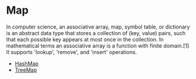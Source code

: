 # Map

In computer science, an associative array, map, symbol table, or dictionary is an abstract data type that stores a collection of (key, value) pairs, such that each possible key appears at most once in the collection. In mathematical terms an associative array is a function with finite domain.[1] It supports 'lookup', 'remove', and 'insert' operations.

* [HashMap](./data_structure/hashmap.md)
* [TreeMap](./data_structure/treemap.md)
